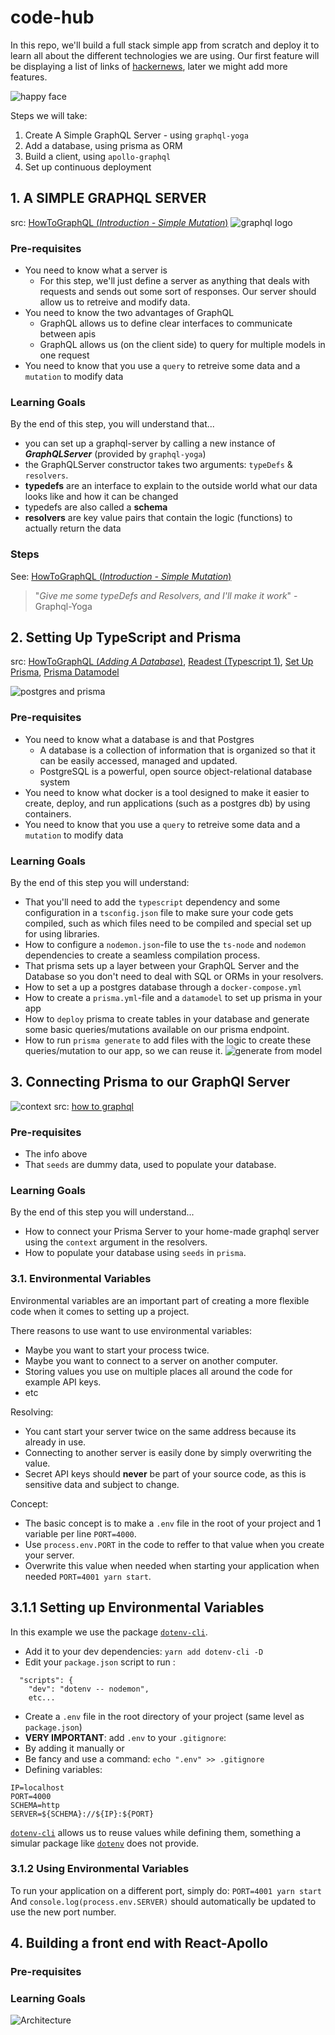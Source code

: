 # code-hub

In this repo, we'll build a full stack simple app from scratch and deploy it to learn all about the different technologies we are using.
Our first feature will be displaying a list of links of [hackernews](https://news.ycombinator.com/), later we might add more features.

![happy face](https://cd.sseu.re/Quizzz__Codaisseur_Reader_v3.0_2019-02-18_16-48-37.png)

Steps we will take:
1. Create A Simple GraphQL Server - using `graphql-yoga`
2. Add a database, using prisma as ORM
3. Build a client, using `apollo-graphql`
4. Set up continuous deployment

## 1. A SIMPLE GRAPHQL SERVER
src: [HowToGraphQL (_Introduction - Simple Mutation_)](https://www.howtographql.com/graphql-js/0-introduction/)
![graphql logo](https://cdn-images-1.medium.com/max/1200/1*RHQ7lpGDV_M3yWRa9DiR2g.png)

### Pre-requisites
* You need to know what a server is
    * For this step, we'll just define a server as anything that deals with requests and sends out some sort of responses. Our server should allow us to retreive and modify data.
* You need to know the two advantages of GraphQL
    * GraphQL allows us to define clear interfaces to communicate between apis
    * GraphQL allows us (on the client side) to query for multiple models in one request
* You need to know that you use a `query` to retreive some data and a `mutation` to modify data
    
 ### Learning Goals
 By the end of this step, you will understand that...
 * you can set up a graphql-server by calling a new instance of _**GraphQLServer**_ (provided by `graphql-yoga`)
 * the GraphQLServer constructor takes two arguments: `typeDefs` & `resolvers`.
 * **typedefs** are an interface to explain to the outside world what our data looks like and how it can be changed
 * typedefs are also called a **schema**
 * **resolvers** are key value pairs that contain the logic (functions) to actually return the data
 
 ### Steps
 See: [HowToGraphQL (_Introduction - Simple Mutation_)](https://www.howtographql.com/graphql-js/0-introduction/)

 > "_Give me some typeDefs and Resolvers, and I'll make it work_" - Graphql-Yoga
 
 ## 2. Setting Up TypeScript and Prisma
 src: [HowToGraphQL (_Adding A Database_)](https://www.howtographql.com/graphql-js/4-adding-a-database/), [Readest (Typescript 1)](https://readest.codaisseur.com/courses/advanced-bootcamp/06-typescript/typescript-tools), [Set Up Prisma](https://www.prisma.io/docs/1.26/get-started/01-setting-up-prisma-new-database-TYPESCRIPT-t002/), [Prisma Datamodel](https://www.prisma.io/docs/1.27/datamodel-and-migrations/datamodel-POSTGRES-knum/)
 
 ![postgres and prisma](https://i.imgur.com/yEsyfKh.png)
 
 ### Pre-requisites
 * You need to know what a database is and that Postgres
      * A database is a collection of information that is organized so that it can be easily accessed, managed and updated.
      * PostgreSQL is a powerful, open source object-relational database system
 * You need to know what docker is a tool designed to make it easier to create, deploy, and run applications (such as a postgres db) by using containers. 
 * You need to know that you use a `query` to retreive some data and a `mutation` to modify data
 
 
 ### Learning Goals
 By the end of this step you will understand:
 
 * That you'll need to add the `typescript` dependency and some configuration in a `tsconfig.json` file to make sure your code gets compiled, such as which files need to be compiled and special set up for using libraries.
 * How to configure a `nodemon.json`-file to use the `ts-node` and `nodemon` dependencies to create a seamless compilation process.
  * That prisma sets up a layer between your GraphQL Server and the Database so you don't need to deal with SQL or ORMs in your resolvers.
 * How to set a up a postgres database through a `docker-compose.yml`
 * How to create a `prisma.yml`-file and a `datamodel` to set up prisma in your app
 * How to `deploy` prisma to create tables in your database and generate some basic queries/mutations available on our prisma endpoint.
 * How to run `prisma generate` to add files with the logic to create these queries/mutation to our app, so we can reuse it.
 ![generate from model](https://cd.sseu.re/Datamodel_MySQL_-_Prisma_Docs_2019-03-04_13-45-48.png)
 
 ## 3. Connecting Prisma to our GraphQl Server
 ![context](https://cdn.worldvectorlogo.com/logos/context.svg)
 src: [how to graphql](https://www.howtographql.com/graphql-js/5-connecting-server-and-database/)
 
 ### Pre-requisites
 * The info above
 * That `seeds` are dummy data, used to populate your database.
 
 ### Learning Goals
 By the end of this step you will understand...
 
 * How to connect your Prisma Server to your home-made graphql server using the `context` argument in the resolvers.
 * How to populate your database using `seeds` in `prisma`.
 
 ### 3.1. Environmental Variables
 Environmental variables are an important part of creating a more flexible code when it comes to setting up a project.

 There reasons to use want to use environmental variables:
 * Maybe you want to start your process twice.
 * Maybe you want to connect to a server on another computer.
 * Storing values you use on multiple places all around the code for example API keys.
 * etc

 Resolving:
 * You cant start your server twice on the same address because its already in use.
 * Connecting to another server is easily done by simply overwriting the value.
 * Secret API keys should **never** be part of your source code, as this is sensitive data and subject to change.

 Concept:
 * The basic concept is to make a `.env` file in the root of your project and 1 variable per line `PORT=4000`.
 * Use `process.env.PORT` in the code to reffer to that value when you create your server.
 * Overwrite this value when needed when starting your application when needed `PORT=4001 yarn start`.

 ## 3.1.1 Setting up Environmental Variables
 In this example we use the package [`dotenv-cli`](https://www.npmjs.com/package/dotenv-cli).

 * Add it to your dev dependencies: `yarn add dotenv-cli -D`
 * Edit your `package.json` script to run :
  ```
    "scripts": {
      "dev": "dotenv -- nodemon",
      etc...
  ```
 * Create a `.env` file in the root directory of your project (same level as `package.json`)
 * **VERY IMPORTANT**: add `.env` to your `.gitignore`:
  * By adding it manually or 
  * Be fancy and use a command: `echo ".env" >> .gitignore`
 * Defining variables:
  ```
  IP=localhost
  PORT=4000
  SCHEMA=http
  SERVER=${SCHEMA}://${IP}:${PORT}
  ```
 
 [`dotenv-cli`](https://www.npmjs.com/package/dotenv-cli) allows us to reuse values while defining them, something a simular package like [`dotenv`](https://www.npmjs.com/package/dotenv) does not provide.

 ### 3.1.2 Using Environmental Variables
 To run your application on a different port, simply do: `PORT=4001 yarn start`
 And `console.log(process.env.SERVER)` should automatically be updated to use the new port number.

 ## 4. Building a front end with React-Apollo
 
 ### Pre-requisites
 
 ### Learning Goals
 ![Architecture](https://cd.sseu.re/Getting_Started_with_GraphQL_React__Apollo_Tutorial_2019-03-04_14-12-33.png)
 
